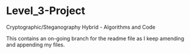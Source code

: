 # Level_3-Project
Cryptographic/Steganography Hybrid - Algorithms and Code

This contains an on-going branch for the readme file as I keep amending and appending my files.
